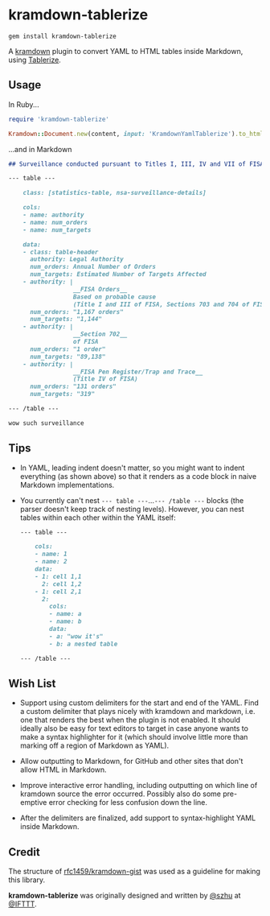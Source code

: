 kramdown-tablerize
==================

```shell
gem install kramdown-tablerize
```

A [kramdown] plugin to convert YAML to HTML tables inside Markdown, using
[Tablerize].

[kramdown]: http://kramdown.gettalong.org/
[Tablerize]: https://github.com/IFTTT/tablerize


## Usage

In Ruby...

```ruby
require 'kramdown-tablerize'

Kramdown::Document.new(content, input: 'KramdownYamlTablerize').to_html
```

...and in Markdown

```markdown
## Surveillance conducted pursuant to Titles I, III, IV and VII of FISA

--- table ---

    class: [statistics-table, nsa-surveillance-details]

    cols:
    - name: authority
    - name: num_orders
    - name: num_targets

    data:
    - class: table-header
      authority: Legal Authority
      num_orders: Annual Number of Orders
      num_targets: Estimated Number of Targets Affected
    - authority: |
                  __FISA Orders__
                  Based on probable cause
                  (Title I and III of FISA, Sections 703 and 704 of FISA)
      num_orders: "1,167 orders"
      num_targets: "1,144"
    - authority: |
                  __Section 702__
                  of FISA
      num_orders: "1 order"
      num_targets: "89,138"
    - authority: |
                  __FISA Pen Register/Trap and Trace__
                  (Title IV of FISA)
      num_orders: "131 orders"
      num_targets: "319"

--- /table ---

wow such surveillance
```


## Tips

  - In YAML, leading indent doesn't matter, so you might want to indent
    everything (as shown above) so that it renders as a code block in naive
    Markdown implementations.

  - You currently can't nest `--- table ---`…`--- /table ---` blocks
    (the parser doesn't keep track of nesting levels). However, you can nest
    tables within each other within the YAML itself:

    ```markdown
    --- table ---

        cols:
        - name: 1
        - name: 2
        data:
        - 1: cell 1,1
          2: cell 1,2
        - 1: cell 2,1
          2:
            cols:
            - name: a
            - name: b
            data:
            - a: "wow it's"
            - b: a nested table

    --- /table ---
    ```


## Wish List

  - Support using custom delimiters for the start and end of the YAML. Find a
    custom delimiter that plays nicely with kramdown and markdown, i.e. one that
    renders the best when the plugin is not enabled. It should ideally also be
    easy for text editors to target in case anyone wants to make a syntax
    highlighter for it (which should involve little more than marking off a
    region of Markdown as YAML).

  - Allow outputting to Markdown, for GitHub and other sites that don't allow
    HTML in Markdown.

  - Improve interactive error handling, including outputting on which line of
    kramdown source the error occurred. Possibly also do some pre-emptive error
    checking for less confusion down the line.

  - After the delimiters are finalized, add support to syntax-highlight YAML
    inside Markdown.


## Credit

The structure of [rfc1459/kramdown-gist] was used as a guideline for making this
library.

**kramdown-tablerize** was originally designed and written by [@szhu] at
[@IFTTT].

[rfc1459/kramdown-gist]: https://github.com/rfc1459/kramdown-gist
[@szhu]: https://github.com/szhu
[@IFTTT]: https://github.com/IFTTT
